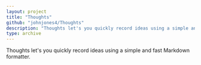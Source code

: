 ```yaml
---
layout: project
title: "Thoughts"
github: "johnjones4/Thoughts"
description: "Thoughts let's you quickly record ideas using a simple and fast Markdown formatter."
type: archive
---
```


Thoughts let's you quickly record ideas using a simple and fast Markdown formatter.
